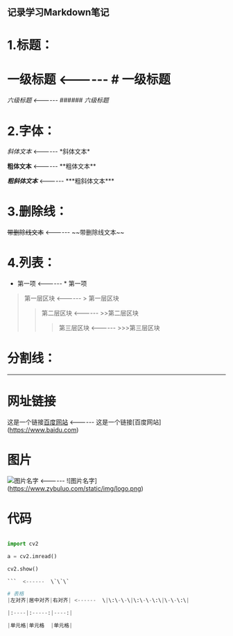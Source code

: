 ## 记录学习Markdown笔记
# 1.标题：
# 一级标题  <------  \# 一级标题
###### 六级标题  <------  \###### 六级标题
# 2.字体：
*斜体文本*  <------  \*斜体文本*

**粗体文本**  <------  \*\*粗体文本\*\*

***粗斜体文本***  <------  \*\*\*粗斜体文本\*\*\*
# 3.删除线：
~~带删除线文本~~  <------  \~~带删除线文本~~
# 4.列表：
* 第一项  <------  \* 第一项
> 第一层区块  <------  \> 第一层区块
>>第二层区块  <------  \>>第二层区块
>>>第三层区块  <------  \>>>第三层区块

# 分割线：
***
# 网址链接
这是一个链接[百度网站](https://www.baidu.com)  <------  这是一个链接\[百度网站\]\(https://www.baidu.com)
# 图片
![图片名字](https://www.zybuluo.com/static/img/logo.png)  <------  \!\[图片名字\]\(https://www.zybuluo.com/static/img/logo.png)
# 代码
```python  <------  \`\`\`python

import cv2

a = cv2.imread()

cv2.show()

```  <------  \`\`\`

# 表格
|左对齐|居中对齐|右对齐| <------  \|\:\-\-\|\:\-\-\:\|\-\-\:\|

|:----|:-----:|----:|

|单元格|单元格  |单元格|
